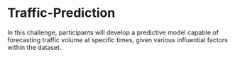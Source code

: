 # Traffic-Prediction
In this challenge, participants will develop a predictive model capable of forecasting traffic volume at specific times, given various influential factors within the dataset.
